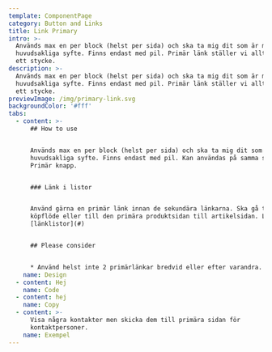 ```yaml
---
template: ComponentPage
category: Button and Links
title: Link Primary
intro: >-
  Används max en per block (helst per sida) och ska ta mig dit som är mitt
  huvudsakliga syfte. Finns endast med pil. Primär länk ställer vi alltid under
  ett stycke. 
description: >-
  Används max en per block (helst per sida) och ska ta mig dit som är mitt
  huvudsakliga syfte. Finns endast med pil. Primär länk ställer vi alltid under
  ett stycke. 
previewImage: /img/primary-link.svg
backgroundColor: '#fff'
tabs:
  - content: >-
      ## How to use


      Används max en per block (helst per sida) och ska ta mig dit som är mitt
      huvudsakliga syfte. Finns endast med pil. Kan användas på samma sida som
      Primär knapp. 


      ### Länk i listor


      Använd gärna en primär länk innan de sekundära länkarna. Ska gå till
      köpflöde eller till den primära produktsidan till artikelsidan. Läs mer om
      [länklistor](#)


      ## Please consider


      * Använd helst inte 2 primärlänkar bredvid eller efter varandra.
    name: Design
  - content: Hej
    name: Code
  - content: hej
    name: Copy
  - content: >-
      Visa några kontakter men skicka dem till primära sidan för
      kontaktpersoner.
    name: Exempel
---
```


